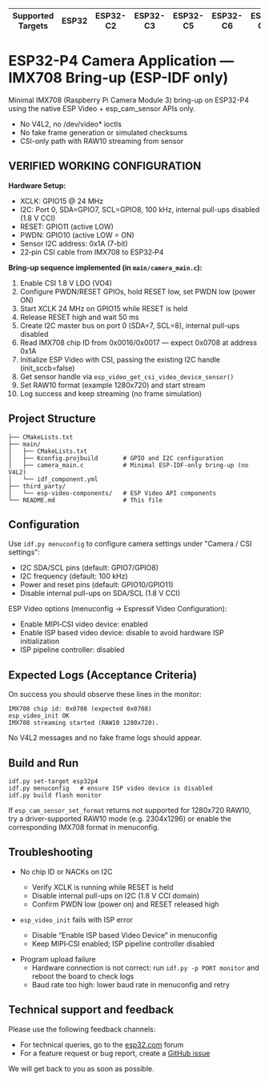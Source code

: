 | Supported Targets | ESP32 | ESP32-C2 | ESP32-C3 | ESP32-C5 | ESP32-C6 | ESP32-C61 | ESP32-H2 | ESP32-H21 | ESP32-H4 | ESP32-P4 | ESP32-S2 | ESP32-S3 | Linux |
| ----------------- | ----- | -------- | -------- | -------- | -------- | --------- | -------- | --------- | -------- | -------- | -------- | -------- | ----- |

# ESP32-P4 Camera Application — IMX708 Bring-up (ESP-IDF only)

Minimal IMX708 (Raspberry Pi Camera Module 3) bring-up on ESP32-P4 using the native ESP Video + esp_cam_sensor APIs only.

- No V4L2, no /dev/video* ioctls
- No fake frame generation or simulated checksums
- CSI-only path with RAW10 streaming from sensor

## VERIFIED WORKING CONFIGURATION

**Hardware Setup:**
- XCLK: GPIO15 @ 24 MHz
- I2C: Port 0, SDA=GPIO7, SCL=GPIO8, 100 kHz, internal pull-ups disabled (1.8 V CCI)
- RESET: GPIO11 (active LOW)
- PWDN: GPIO10 (active LOW = ON)
- Sensor I2C address: 0x1A (7-bit)
- 22‑pin CSI cable from IMX708 to ESP32‑P4

**Bring-up sequence implemented (in `main/camera_main.c`):**
1) Enable CSI 1.8 V LDO (VO4)
2) Configure PWDN/RESET GPIOs, hold RESET low, set PWDN low (power ON)
3) Start XCLK 24 MHz on GPIO15 while RESET is held
4) Release RESET high and wait 50 ms
5) Create I2C master bus on port 0 (SDA=7, SCL=8), internal pull-ups disabled
6) Read IMX708 chip ID from 0x0016/0x0017 — expect 0x0708 at address 0x1A
7) Initialize ESP Video with CSI, passing the existing I2C handle (init_sccb=false)
8) Get sensor handle via `esp_video_get_csi_video_device_sensor()`
9) Set RAW10 format (example 1280x720) and start stream
10) Log success and keep streaming (no frame simulation)

## Project Structure

```
├── CMakeLists.txt
├── main/
│   ├── CMakeLists.txt
│   ├── Kconfig.projbuild       # GPIO and I2C configuration
│   ├── camera_main.c           # Minimal ESP-IDF-only bring-up (no V4L2)
│   └── idf_component.yml
├── third_party/
│   └── esp-video-components/   # ESP Video API components
└── README.md                   # This file
```

## Configuration

Use `idf.py menuconfig` to configure camera settings under "Camera / CSI settings":
- I2C SDA/SCL pins (default: GPIO7/GPIO8)
- I2C frequency (default: 100 kHz)
- Power and reset pins (default: GPIO10/GPIO11)
- Disable internal pull-ups on SDA/SCL (1.8 V CCI)

ESP Video options (menuconfig → Espressif Video Configuration):
- Enable MIPI‑CSI video device: enabled
- Enable ISP based video device: disable to avoid hardware ISP initialization
- ISP pipeline controller: disabled

## Expected Logs (Acceptance Criteria)

On success you should observe these lines in the monitor:

```
IMX708 chip id: 0x0708 (expected 0x0708)
esp_video_init OK
IMX708 streaming started (RAW10 1280x720).
```

No V4L2 messages and no fake frame logs should appear.

## Build and Run

```
idf.py set-target esp32p4
idf.py menuconfig   # ensure ISP video device is disabled
idf.py build flash monitor
```

If `esp_cam_sensor_set_format` returns not supported for 1280x720 RAW10, try a driver-supported RAW10 mode (e.g. 2304x1296) or enable the corresponding IMX708 format in menuconfig.

## Troubleshooting

- No chip ID or NACKs on I2C
  - Verify XCLK is running while RESET is held
  - Disable internal pull-ups on I2C (1.8 V CCI domain)
  - Confirm PWDN low (power on) and RESET released high

- `esp_video_init` fails with ISP error
  - Disable “Enable ISP based Video Device” in menuconfig
  - Keep MIPI‑CSI enabled; ISP pipeline controller disabled

* Program upload failure
  - Hardware connection is not correct: run `idf.py -p PORT monitor` and reboot the board to check logs
  - Baud rate too high: lower baud rate in menuconfig and retry

## Technical support and feedback

Please use the following feedback channels:

* For technical queries, go to the [esp32.com](https://esp32.com/) forum
* For a feature request or bug report, create a [GitHub issue](https://github.com/espressif/esp-idf/issues)

We will get back to you as soon as possible.
